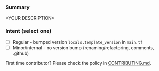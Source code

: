 <!--
Versioning & tagging quick guide:

- Regular PRs: bump `locals.template_version` in `main.tf`.
- Minor PRs: do NOT change `locals.template_version`. Mark this PR by adding the `no-tag` label or starting the title with `minor` or `[minor` (case-insensitive).
- README changes are NOT minor.
- On merge to `main`, a tag `v<template_version>` is created automatically if the version increased.

See more details in .github/CONTRIBUTING.md.
-->

### Summary

&lt;YOUR DESCRIPTION&gt;

### Intent (select one)

- [ ] Regular - bumped version `locals.template_version` in `main.tf`
- [ ] Minor/internal - no version bump (renaming/refactoring, comments, .github)

First time contributor? Please check the policy in [CONTRIBUTING.md](./CONTRIBUTING.md).
